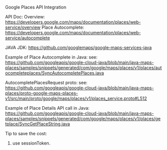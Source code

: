Google Places API Integration

API Doc:
Overview: https://developers.google.com/maps/documentation/places/web-service/overview
Place Autocomplete: https://developers.google.com/maps/documentation/places/web-service/autocomplete

JAVA JDK:
https://github.com/googlemaps/google-maps-services-java

Example of Place Autocomplete in Java:
see: https://github.com/googleapis/google-cloud-java/blob/main/java-maps-places/samples/snippets/generated/com/google/maps/places/v1/places/autocompleteplaces/SyncAutocompletePlaces.java

AutocompletePlacesRequest proto:
see: https://github.com/googleapis/google-cloud-java/blob/main/java-maps-places/proto-google-maps-places-v1/src/main/proto/google/maps/places/v1/places_service.proto#L512

Example of Place Details API call in Java:
https://github.com/googleapis/google-cloud-java/blob/main/java-maps-places/samples/snippets/generated/com/google/maps/places/v1/places/getplace/SyncGetPlaceString.java

Tip to save the cost:
1. use sessionToken.